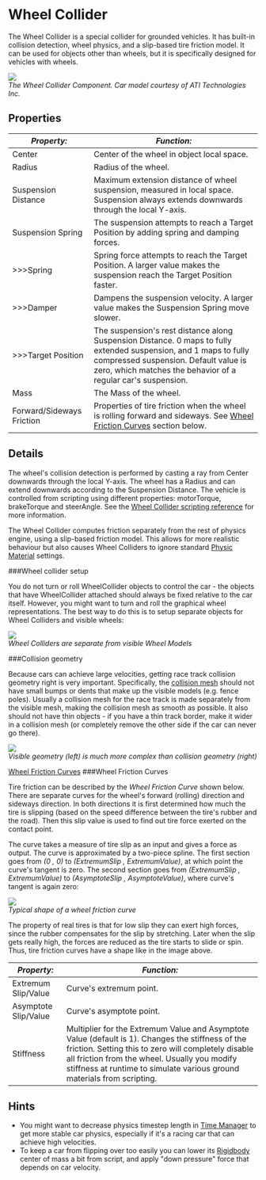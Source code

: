 Wheel Collider
==============


The <span class=keyword>Wheel Collider</span> is a special collider for grounded vehicles. It has built-in collision detection, wheel physics, and a slip-based tire friction model.  It can be used for objects other than wheels, but it is specifically designed for vehicles with wheels.

![](http://docwiki.hq.unity3d.com/uploads/Main/Inspector-WheelCollider.png)  
_The Wheel Collider Component. Car model courtesy of ATI Technologies Inc._


Properties
----------



|**_Property:_** |**_Function:_** |
|--|--|
|<span class=component>Center</span> |Center of the wheel in object local space. |
|<span class=component>Radius</span> |Radius of the wheel. |
|<span class=component>Suspension Distance</span> |Maximum extension distance of wheel suspension, measured in local space. Suspension always extends downwards through the local Y-axis. |
|<span class=component>Suspension Spring</span> |The suspension attempts to reach a <span class=component>Target Position</span> by adding spring and damping forces. |
|>>><span class=component>Spring</span> |Spring force attempts to reach the <span class=component>Target Position</span>. A larger value makes the suspension reach the <span class=component>Target Position</span> faster. |
|>>><span class=component>Damper</span> |Dampens the suspension velocity. A larger value makes the <span class=component>Suspension Spring</span> move slower. |
|>>><span class=component>Target Position</span> |The suspension's rest distance along Suspension Distance. 0 maps to fully extended suspension, and 1 maps to fully compressed suspension. Default value is zero, which matches the behavior of a regular car's suspension. |
|<span class=component>Mass</span> |The Mass of the wheel. |
|<span class=component>Forward/Sideways Friction</span> |Properties of tire friction when the wheel is rolling forward and sideways. See [Wheel Friction Curves](#Friction) section below. |


Details
-------


The wheel's collision detection is performed by casting a ray from <span class=component>Center</span> downwards through the local Y-axis. The wheel has a <span class=component>Radius</span> and can extend downwards according to the <span class=component>Suspension Distance</span>. The vehicle is controlled from scripting using different properties: <span class=component>motorTorque</span>, <span class=component>brakeTorque</span> and <span class=component>steerAngle</span>. See the [Wheel Collider scripting reference](scriptref:wheelcollider.html.html) for more information.

The Wheel Collider computes friction separately from the rest of physics engine, using a slip-based friction model. This allows for more realistic behaviour but also causes Wheel Colliders to ignore standard [Physic Material](class-physicmaterial.html) settings.


###Wheel collider setup

You do not turn or roll WheelCollider objects to control the car - the objects that have WheelCollider attached should always be fixed relative to the car itself. However, you might want to turn and roll the graphical wheel representations. The best way to do this is to setup separate objects for Wheel Colliders and visible wheels:

![](http://docwiki.hq.unity3d.com/uploads/Main/WheelsSetup.png)  
_Wheel Colliders are separate from visible Wheel Models_


###Collision geometry

Because cars can achieve large velocities, getting race track collision geometry right is very important. Specifically, the [collision mesh](class-meshcollider.html) should not have small bumps or dents that make up the visible models (e.g. fence poles). Usually a collision mesh for the race track is made separately from the visible mesh, making the collision mesh as smooth as possible. It also should not have thin objects - if you have a thin track border, make it wider in a collision mesh (or completely remove the other side if the car can never go there).

![](http://docwiki.hq.unity3d.com/uploads/Main/WheelGeometries.png)  
_Visible geometry (left) is much more complex than collision geometry (right)_


[Wheel Friction Curves](#Friction)
###Wheel Friction Curves

Tire friction can be described by the _Wheel Friction Curve_ shown below. There are separate curves for the wheel's forward (rolling) direction and sideways direction. In both directions it is first determined how much the tire is slipping (based on the speed difference between the tire's rubber and the road). Then this slip value is used to find out tire force exerted on the contact point.

The curve takes a measure of tire slip as an input and gives a force as output. The curve is approximated by a two-piece spline. The first section goes from _(0 , 0)_ to _(<span class=component>ExtremumSlip</span> , <span class=component>ExtremumValue</span>)_, at which point the curve's tangent is zero. The second section goes from _(<span class=component>ExtremumSlip</span> , <span class=component>ExtremumValue</span>)_ to _(<span class=component>AsymptoteSlip</span> , <span class=component>AsymptoteValue</span>)_, where curve's tangent is again zero:

![](http://docwiki.hq.unity3d.com/uploads/Main/WheelFrictionCurve.png)  
_Typical shape of a wheel friction curve_

The property of real tires is that for low slip they can exert high forces, since the rubber compensates for the slip by stretching. Later when the slip gets really high, the forces are reduced as the tire starts to slide or spin. Thus,  tire friction curves have a shape like in the image above.


|**_Property:_** |**_Function:_** |
|--|--|
|<span class=component>Extremum Slip/Value</span> |Curve's extremum point. |
|<span class=component>Asymptote Slip/Value</span> |Curve's asymptote point. |
|<span class=component>Stiffness</span> |Multiplier for the <span class=component>Extremum Value</span> and <span class=component>Asymptote Value</span> (default is 1). Changes the stiffness of the friction. Setting this to zero will completely disable all friction from the wheel. Usually you modify stiffness at runtime to simulate various ground materials from scripting. |


Hints
-----

* You might want to decrease physics timestep length in [Time Manager](class-timemanager.html) to get more stable car physics, especially if it's a racing car that can achieve high velocities.
* To keep a car from flipping over too easily you can lower its [Rigidbody](class-rigidbody.html) center of mass a bit from script, and apply "down pressure" force that depends on car velocity.
